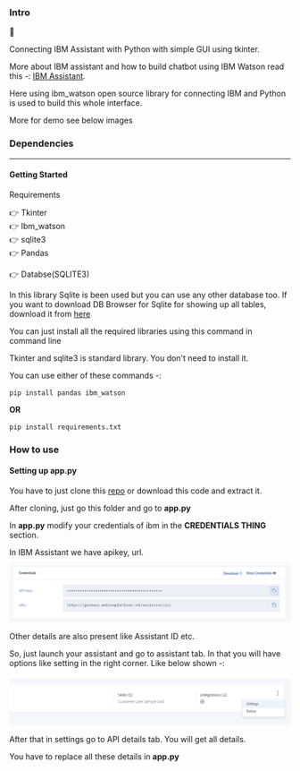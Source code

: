 ### Intro

:speech_balloon:

  Connecting IBM Assistant with Python with simple GUI using tkinter.
  
  More about IBM assistant and how to build chatbot using IBM Watson read this -: [IBM Assistant](https://www.ibm.com/cloud/watson-assistant/). 
  
  Here using ibm_watson open source library for connecting IBM and Python is used to build this whole interface.
  
  More for demo see below images
  
  ### Dependencies
  ---
  #### Getting Started
  
  Requirements
  
  :point_right: Tkinter<br/>
  :point_right: Ibm_watson<br/> 
  :point_right: sqlite3<br/>
  :point_right: Pandas<br/>
  
  :point_right: Databse(SQLITE3) 
  
  In this library Sqlite is been used but you can use any other database too. If you want to download DB Browser for Sqlite for showing up all     tables, download it from [here](https://download.sqlitebrowser.org/SQLiteDatabaseBrowserPortable_3.11.2_English.paf.exe)
  
  You can just install all the required libraries using this command in command line 
  
  Tkinter and sqlite3 is standard library. You don't need to install it.
  
  You can use either of these commands -:
  
  ``` 
  pip install pandas ibm_watson
  
  ```
  
  **OR**
  
  ```
  pip install requirements.txt
  
  ```
  
  ### How to use
  
  #### Setting up app.py
  
  You have to just clone this [repo](https://github.com/ri-dhimagarg1/ibm_deployment) or download this code and extract it.
  
  After cloning, just go this folder and go to **app.py**
  
  In **app.py** modify your credentials of ibm in the **CREDENTIALS THING** section.
  
  In IBM Assistant we have apikey, url.
  
  <img src='https://github.com/ri-dhimagarg1/ibm_deployment/blob/master/IBM1.PNG'>

Other details are also present like Assistant ID etc.

So, just launch your assistant and go to assistant tab. In that you will have options like setting in the right corner. Like below shown -:

<img src='https://github.com/ri-dhimagarg1/ibm_deployment/blob/master/ibm2.PNG'>

After that in settings go to API details tab. You will get all details.

You have to replace all these details in **app.py**







  
  
  
  
  
  
  
  
  
  
  
 
  
  
  
